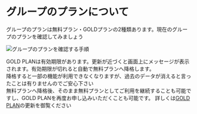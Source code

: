 # グループのプランについて

グループのプランは無料プラン・GOLDプランの2種類あります。現在のグループのプランを確認してみましょう

![グループのプランを確認する手順](/group/g24.png)


GOLD PLANは有効期限があります。更新が近づくと画面上にメッセージが表示されます。有効期限が切れると自動で無料プランへ降格します。  
降格すると一部の機能が利用できなくなりますが、過去のデータが消えると言ったことは有りませんのでご安心下さい  
無料プランへ降格後、そのまま無料プランとしてご利用を継続することも可能ですし、GOLD PLANを再度お申し込みいただくことも可能です。
詳しくは[GOLD PLAN](/price/invoice_continue)の更新を御覧ください